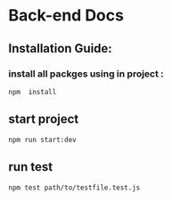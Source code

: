 # Back-end Docs
## Installation Guide:
### install all packges using in project :
```
npm  install 
```
## start project
```
npm run start:dev
```

## run test
```
npm test path/to/testfile.test.js
```